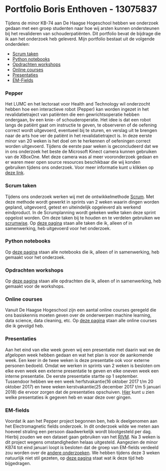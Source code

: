 Portfolio Boris Enthoven - 13075837
============================
Tijdens de minor KB-74 aan De Haagse Hogeschool hebben we onderzoek gedaan met een groep studenten naar hoe wij arsten kunnen ondersteunen bij het revalideren van schouderpatiënten. Dit portfolio bevat de bijdrage die ik aan het onderzoek heb geleverd. Mijn portfolio bestaat uit de volgende onderdelen:
* [Scrum taken](https://github.com/BorisEnthovenSchool/KB74PortfolioBoris/blob/master/Portfolio.md#scrum-taken)
* [Python notebooks](https://github.com/BorisEnthovenSchool/KB74PortfolioBoris/blob/master/Portfolio.md#python-notebooks)
* [Opdrachten workshops](https://github.com/BorisEnthovenSchool/KB74PortfolioBoris/blob/master/Portfolio.md#opdrachten-workshops)
* [Online courses](https://github.com/BorisEnthovenSchool/KB74PortfolioBoris/blob/master/Portfolio.md#online-courses)
* [Presentaties](https://github.com/BorisEnthovenSchool/KB74PortfolioBoris/blob/master/Portfolio.md#presentaties)
* [EM-Fields](https://github.com/BorisEnthovenSchool/KB74PortfolioBoris/blob/master/Portfolio.md#em-fields)


### Pepper
Het LUMC en het lectoraat voor Health and Technology wil onderzocht hebben hoe een interactieve robot (Pepper) kan worden ingezet in het revalidatietraject van patiënten die een gewrichtsoperatie hebben ondergaan, bv een knie- of schouderoperatie. Het idee is dat een robot langs de patiënt gaat om instructie te geven, te observeren of de oefening correct wordt uitgevoerd, eventueel bij te sturen, en verslag uit te brengen naar de arts hoe ver de patiënt in het revalidatietraject is. In deze eerste minor van 20 weken is het doel om te herkennen of oefeningen correct worden uitgevoerd. Tijdens de eerste paar weken is geconcludeerd dat we in ons onderzoek het beste de Microsoft Kinect camera kunnen gebruiken van de XBoxOne. Met deze camera was al meer vooronderzoek gedaan en er waren meer open source resources beschikbaar die wij konden gebruiken tijdens ons onderzoek. Voor meer informatie kunt u klikken op [deze link](https://kb74.github.io/pepper/).


### Scrum taken
Tijdens ons onderzoek werken wij met de ontwikkelmethode [Scrum](http://www.scrum.nl). Met deze methode wordt gewerkt in sprints van 2 weken waarin dingen worden gepland, uitgevoerd, getest en uiteindelijk opgeleverd als werkend eindproduct. In de Scrumplanning wordt gekeken welke taken deze sprint opgelost worden. Om deze taken bij te houden en te verdelen gebruiken we [scrumwise](www.scrumwise.com). Op [deze pagina](https://github.com/BorisEnthovenSchool/KB74PortfolioBoris/blob/master/Scrum%20taken/taken.md) staan alle taken die ik, alleen of in samenwerking, heb uitgevoerd voor het onderzoek.


### Python notebooks
Op [deze pagina](https://github.com/BorisEnthovenSchool/KB74PortfolioBoris/blob/master/python%20notebooks/notebooks.md) staan alle notebooks die ik, alleen of in samenwerking, heb gemaakt voor het onderzoek.


### Opdrachten workshops
Op [deze pagina](https://github.com/BorisEnthovenSchool/KB74PortfolioBoris/blob/master/opdrachten%20workshops/opdrachten.md) staan alle opdrachten die ik, alleen of in samenwerking, heb gemaakt voor de workshops.


### Online courses
Vanuit De Haagse Hogeschool zijn een aantal online courses geregeld die ons basiskennis moeten geven over de onderwerpen machine learning, data science, data cleaning, etc. Op [deze pagina](https://github.com/BorisEnthovenSchool/KB74PortfolioBoris/blob/master/online%20courses/courses.md) staan alle online courses die ik gevolgd heb.


### Presentaties
Aan het eind van elke week geven wij een presentatie met daarin wat we de afgelopen week hebben gedaan en wat het plan is voor de aankomende week. Een keer in de twee weken is deze presentatie ook voor externe personen bedoeld. Omdat we werken in sprints van 2 weken is besloten om elke even week een externe presentatie te geven en elke oneven week een interne presentatie. De eerste presentatie startte op 1 september. Tussendoor hebben we een week herfstvakantie(16 oktober 2017 t/m 20 oktober 2017) en twee weken kerstvakantie(25 december 2017 t/m 5 januari 2018) die ervoor zorgen dat de presentaties opschuiven. [Hier](https://github.com/BorisEnthovenSchool/KB74PortfolioBoris/blob/master/presentaties/presentaties.md) kunt u zien welke presentaties ik gegeven heb en waar deze over gingen.

### EM-fields
Voordat ik aan het Pepper project begonnen ben, heb ik deelgenomen aan het Electromagnetic fields onderzoek. In dit onderzoek wilde we meten aan hoeveel straling een persoon daadwerkelijk wordt blootgesteld per dag. Hierbij zouden we een dataset gaan gebruiken van het [RIVM](http://www.rivm.nl/Onderwerpen/E/Elektromagnetische_Velden). Na 3 weken is dit project wegens omstandigheden helaas uitgesteld. Aangezien de minor KB74 tot eind januari loopt is besloten dat de groep van EM-fields verdeeld zou worden over de [andere onderzoeken](https://kb74.github.io/). We hebben tijdens deze 3 weken natuurlijk niet stil gezeten, op [deze pagina](https://github.com/BorisEnthovenSchool/KB74PortfolioBoris/blob/master/EM-fields/em-fields.md) staat wat ik deze tijd heb bijgedragen.

